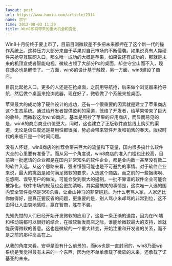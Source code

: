 ```yaml
---
layout: post
url: https://www.huxiu.com/article/2314
name: 宗宁
time: 2012-08-03 11:29
title: Win8即将带来的重大机会和变化
---
```

Win8十月份终于要上市了，目前目测微软差不多把未来都押在了这个新一代的操作系统上。这种压力大部分来自于苹果对自己市场的不断侵袭。如果说真有人靠硬件来抢夺互联网入口，那么唯一成功的大概是苹果，如果说还有成功的，那就是未来的机顶盒或者智能电视。微软占领了大部分Pc的桌面，却空守宝山而不入，现在想必也是醒悟了。一方面，win8的设计基于触摸，另一方面，win8建设了商店。

目前比起抢入口，更多的人还是在抢桌面，之前用导航抢，后来做个浏览器来抢导航，然后做个桌面来抢浏览器，现在好了，微软做了个系统来抢桌面。

苹果最大的成功除了硬件设计的成功，还有一个很重要的因素就是建立了苹果商店这个生态系统。通过给开发者提供盈利的渠道，笼络了开发者，给苹果带来了巨大的收益。而微软这次win8商店，基本是照抄了苹果的应用商店，而显而易见的是，win8的商店商业价值更大，同时，这也建立了正版软件直接线上购买的渠道，无论是信任度还是易用性都很强，势必会带来软件开发和销售的春天。版权时代的来临只是一个时间问题。

没有人怀疑，win8商店的推荐会带来巨大的流量和下载量，国内很多搞什么软件大全的心里要有准备了。而从另一个角度说，win8商店的准入门槛也比较高，目前第一批邀请的企业都是在国内非常知名的软件企业，都是业内数一甚至没有数二的软件入选。从这个思路来看，强者恒强可能也是不可避免的事情。对于软件企业来说，最大的挑战是如何满足微软的要求，入选这个商店。而之前的一些捆绑啊、忽悠啊、误导用户的做法，可能会受到很大的遏制，一批不靠谱的软件企业可能会被净化，软件市场的规范也会更加清晰。其实最搞笑的事情是，这次唯一入选的国内安全软件竟然是360杀毒，让金山神马的非常尴尬。为什么老骂人家，人家还比你做得好，是真正要反省的问题，更重要的是，别人骂小米却骂的非常到位，这不由得让人由衷地感叹，赢在智商，胜在不装。

先知先觉的人们已经开始开发微软的应用了，这是一条正确的道路，因为在Pc端和移动端都可以很好的结合，在微软新发商店之际，谁能给微软最大的支持，谁就能获得微软的善意。这也是微软的一个重大转变，开始注重和开发者的关系，而不是之前的那种高高在上。

从我的角度来看，安卓是没有什么前景的，而ios也是一直封闭的，win8乃至wp系统是我觉得最有未来的一个东西，因为他不单单承载了微软的未来，还承载了诺基亚的未来。

